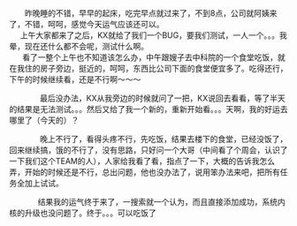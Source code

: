 <div id="sina_keyword_ad_area2" class="articalContent  ">
			<div STYLE="text-indent: 2em;">
昨晚睡的不错，早早的起床，吃完早点就过来了，不到8点，公司就阿姨来了，不错，呵呵，感觉今天运气应该还可以。<br />
&nbsp;<wbr>&nbsp;<wbr>&nbsp;<wbr>&nbsp;<wbr>
&nbsp;<wbr>
上午大家都来了之后，KX就给了我们一个BUG，要我们测试，一人一个。。。我晕，现在还什么都不会呢，测试什么啊。<br />
&nbsp;<wbr>&nbsp;<wbr>&nbsp;<wbr>&nbsp;<wbr>&nbsp;<wbr>&nbsp;<wbr>
看了一整个上午也不知道该怎么办，中午跟嫂子去中科院的一个食堂吃饭，就在我住的房子旁边，挺近的，呵呵，东西比公司下面的食堂便宜多了。吃得还行，下午的时候继续看，还是不行啊～～～<br />

&nbsp;<wbr>&nbsp;<wbr>&nbsp;<wbr>&nbsp;<wbr>&nbsp;<wbr>&nbsp;<wbr>&nbsp;<wbr>
最后没办法，KX从我旁边的时候就问了一把，KX说回去看看，等了半天的结果是无法测试。。。然后又给了我一个新的，重新开始看。。。天啊，我的好运去哪里了（今天的）？<br />

&nbsp;<wbr>&nbsp;<wbr>&nbsp;<wbr>&nbsp;<wbr>&nbsp;<wbr>&nbsp;<wbr>&nbsp;<wbr>
晚上不行了，看得头疼不行，先吃饭，结果去楼下的食堂，已经没饭了，回来继续搞，饿的不行了，没有思路，只好问一个大哥（中间看了个周会，认识了一下我们这个TEAM的人），人家给我看了看，指点了一下，大概的告诉我怎么弄，开始的时候还是不行，总出问题，他也没办法了，说用笨办法来吧，把所有任务全加上试试。<br />

&nbsp;<wbr>&nbsp;<wbr>&nbsp;<wbr>&nbsp;<wbr>&nbsp;<wbr>&nbsp;<wbr>
结果我的运气终于来了，一搜索就一个认为，而且直接添加成功，系统内核的升级也没问题了。终于。。。可以吃饭了<br /></DIV>							
		</div>